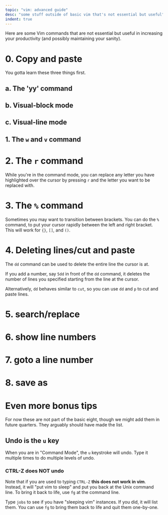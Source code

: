 ```yaml
---
topic: "vim: advanced guide"
desc: "some stuff outside of basic vim that's not essential but useful"
indent: true
---
```


Here are some Vim commands that are not essential but useful in increasing your productivity (and possibly maintaining your sanity).

# 0. Copy and paste

You gotta learn these three things first.

## a. The 'yy' command

## b. Visual-block mode


## c. Visual-line mode


## 1. The `w` and `v` command



# 2. The `r` command
While you're in the command mode, you can replace any letter you have highlighted over the cursor by pressing `r` and the letter you want to be replaced with.

# 3. The `%` command
Sometimes you may want to transition between brackets. You can do the `%` command, to put your cursor rapidly between the left and right bracket. This will work for `{}`, `[]`, and `()`.

# 4. Deleting lines/cut and paste
The `dd` command can be used to delete the entire line the cursor is at.

If you add a number, say `5dd` in front of the `dd` command, it deletes the number of lines you specified starting from the line at the cursor.

Alternatively, `dd` behaves similar to `cut`, so you can use `dd` and `p` to cut and paste lines.

# 5. search/replace 


# 6. show line numbers


# 7. goto a line number


# 8. save as

# Even more bonus tips

For now these are not part of the basic eight, though we might add them in future quarters.   They arguably should have made the list.

## Undo is the `u` key 

When you are in "Command Mode", the `u` keystroke will undo.  Type it multiple times to do multiple levels of undo.

### CTRL-Z does NOT undo

Note that if you are used to typing `CTRL-Z` **this does not work in vim**.  Instead, it will "put vim to sleep" and put you back at the Unix command line.  To bring it back to life, use `fg` at the command line.

Type `jobs` to see if you have "sleeping vim" instances.   If you did, it will list them.  You can use `fg` to bring them back to life and quit them one-by-one.




